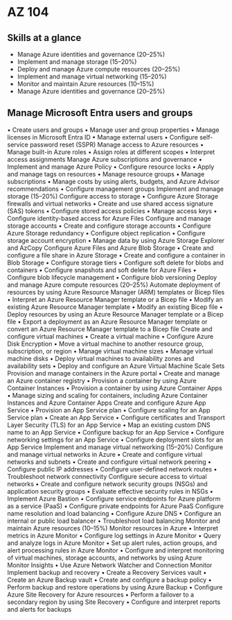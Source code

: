 # AZ 104 

## Skills at a glance

-  Manage Azure identities and governance (20–25%)
-  Implement and manage storage (15–20%)
-  Deploy and manage Azure compute resources (20–25%)
-  Implement and manage virtual networking (15–20%)
-  Monitor and maintain Azure resources (10–15%)
-  Manage Azure identities and governance (20–25%)

## Manage Microsoft Entra users and groups

• Create users and groups
• Manage user and group properties
• Manage licenses in Microsoft Entra ID
• Manage external users
• Configure self-service password reset (SSPR)
Manage access to Azure resources
• Manage built-in Azure roles
• Assign roles at different scopes
• Interpret access assignments
Manage Azure subscriptions and governance
• Implement and manage Azure Policy
• Configure resource locks
• Apply and manage tags on resources
• Manage resource groups
• Manage subscriptions
• Manage costs by using alerts, budgets, and Azure Advisor recommendations
• Configure management groups
Implement and manage storage (15–20%)
Configure access to storage
• Configure Azure Storage firewalls and virtual networks
• Create and use shared access signature (SAS) tokens
• Configure stored access policies
• Manage access keys
• Configure identity-based access for Azure Files
Configure and manage storage accounts
• Create and configure storage accounts
• Configure Azure Storage redundancy
• Configure object replication
• Configure storage account encryption
• Manage data by using Azure Storage Explorer and AzCopy
Configure Azure Files and Azure Blob Storage
• Create and configure a file share in Azure Storage
• Create and configure a container in Blob Storage
• Configure storage tiers
• Configure soft delete for blobs and containers
• Configure snapshots and soft delete for Azure Files
• Configure blob lifecycle management
• Configure blob versioning
Deploy and manage Azure compute resources (20–25%)
Automate deployment of resources by using Azure Resource Manager (ARM) 
templates or Bicep files
• Interpret an Azure Resource Manager template or a Bicep file
• Modify an existing Azure Resource Manager template
• Modify an existing Bicep file
• Deploy resources by using an Azure Resource Manager template or a Bicep file
• Export a deployment as an Azure Resource Manager template or convert an Azure 
Resource Manager template to a Bicep file
Create and configure virtual machines
• Create a virtual machine
• Configure Azure Disk Encryption
• Move a virtual machine to another resource group, subscription, or region
• Manage virtual machine sizes
• Manage virtual machine disks
• Deploy virtual machines to availability zones and availability sets
• Deploy and configure an Azure Virtual Machine Scale Sets
Provision and manage containers in the Azure portal
• Create and manage an Azure container registry
• Provision a container by using Azure Container Instances
• Provision a container by using Azure Container Apps
• Manage sizing and scaling for containers, including Azure Container Instances and 
Azure Container Apps
Create and configure Azure App Service
• Provision an App Service plan
• Configure scaling for an App Service plan
• Create an App Service
• Configure certificates and Transport Layer Security (TLS) for an App Service
• Map an existing custom DNS name to an App Service
• Configure backup for an App Service
• Configure networking settings for an App Service
• Configure deployment slots for an App Service
Implement and manage virtual networking (15–20%)
Configure and manage virtual networks in Azure
• Create and configure virtual networks and subnets
• Create and configure virtual network peering
• Configure public IP addresses
• Configure user-defined network routes
• Troubleshoot network connectivity
Configure secure access to virtual networks
• Create and configure network security groups (NSGs) and application security 
groups
• Evaluate effective security rules in NSGs
• Implement Azure Bastion
• Configure service endpoints for Azure platform as a service (PaaS)
• Configure private endpoints for Azure PaaS
Configure name resolution and load balancing
• Configure Azure DNS
• Configure an internal or public load balancer
• Troubleshoot load balancing
Monitor and maintain Azure resources (10–15%)
Monitor resources in Azure
• Interpret metrics in Azure Monitor
• Configure log settings in Azure Monitor
• Query and analyze logs in Azure Monitor
• Set up alert rules, action groups, and alert processing rules in Azure Monitor
• Configure and interpret monitoring of virtual machines, storage accounts, and 
networks by using Azure Monitor Insights
• Use Azure Network Watcher and Connection Monitor
Implement backup and recovery
• Create a Recovery Services vault
• Create an Azure Backup vault
• Create and configure a backup policy
• Perform backup and restore operations by using Azure Backup
• Configure Azure Site Recovery for Azure resources
• Perform a failover to a secondary region by using Site Recovery
• Configure and interpret reports and alerts for backups
